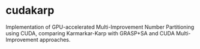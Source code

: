 # cudakarp
Implementation of GPU-accelerated Multi-Improvement Number Partitioning using CUDA, comparing Karmarkar-Karp with GRASP+SA and CUDA Multi-Improvement approaches.
